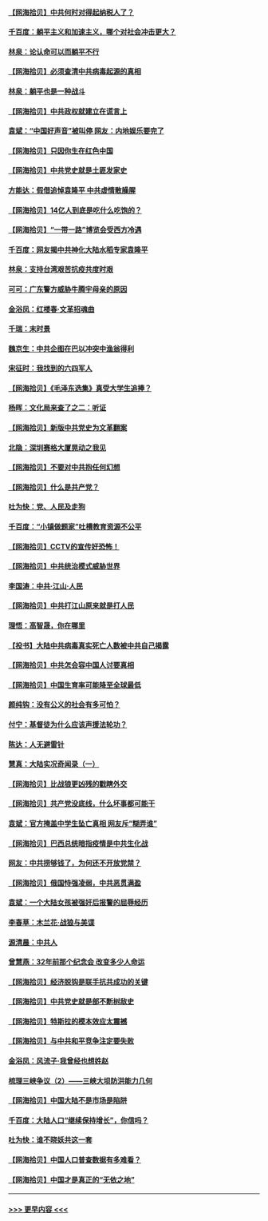 #### [【网海拾贝】中共何时对得起纳税人了？](../pages/nsc993/n12985578.md?t=05310751) 
#### [千百度：躺平主义和加速主义，哪个对社会冲击更大？](../pages/nsc993/n12985512.md?t=05310751) 
#### [林泉：论认命可以而躺平不行](../pages/nsc993/n12985505.md?t=05310751) 
#### [【网海拾贝】必须查清中共病毒起源的真相](../pages/nsc993/n12984276.md?t=05310751) 
#### [林泉：躺平也是一种战斗](../pages/nsc993/n12984194.md?t=05310751) 
#### [【网海拾贝】中共政权就建立在谎言上](../pages/nsc993/n12981880.md?t=05310751) 
#### [袁斌：“中国好声音”被叫停 网友：内地娱乐要完了](../pages/nsc993/n12981826.md?t=05310751) 
#### [【网海拾贝】只因你生在红色中国](../pages/nsc993/n12979096.md?t=05310751) 
#### [【网海拾贝】中共党史就是土匪发家史](../pages/nsc993/n12976478.md?t=05310751) 
#### [方能达：假借追悼袁隆平 中共虚情散臊腥](../pages/nsc993/n12976396.md?t=05310751) 
#### [【网海拾贝】14亿人到底是吃什么吃饱的？](../pages/nsc993/n12974125.md?t=05310751) 
#### [【网海拾贝】“一带一路”博览会受西方冷遇](../pages/nsc993/n12971787.md?t=05310751) 
#### [千百度：网友揭中共神化大陆水稻专家袁隆平](../pages/nsc993/n12971733.md?t=05310751) 
#### [林泉：支持台湾艰苦抗疫共度时艰](../pages/nsc993/n12971350.md?t=05310751) 
#### [可可：广东警方威胁牛腾宇母亲的原因](../pages/nsc993/n12971100.md?t=05310751) 
#### [金浴凤：红楼春·文革招魂曲](../pages/nsc993/n12970354.md?t=05310751) 
#### [千瑞：末时景](../pages/nsc993/n12970337.md?t=05310751) 
#### [魏京生：中共企图在巴以冲突中渔翁得利](../pages/nsc993/n12970286.md?t=05310751) 
#### [宋征时：我找到的六四军人](../pages/nsc993/n12970213.md?t=05310751) 
#### [【网海拾贝】《毛泽东选集》真受大学生追捧？](../pages/nsc993/n12968779.md?t=05310751) 
#### [杨晖：文化局来查了之二：听证](../pages/nsc993/n12966528.md?t=05310751) 
#### [【网海拾贝】新版中共党史为文革翻案](../pages/nsc993/n12967526.md?t=05310751) 
#### [北隐：深圳赛格大厦晃动之我见](../pages/nsc993/n12967393.md?t=05310751) 
#### [【网海拾贝】不要对中共抱任何幻想](../pages/nsc993/n12965222.md?t=05310751) 
#### [【网海拾贝】什么是共产党？](../pages/nsc993/n12962781.md?t=05310751) 
#### [吐为快：党、人民及走狗](../pages/nsc993/n12962747.md?t=05310751) 
#### [千百度：“小镇做题家”吐槽教育资源不公平](../pages/nsc993/n12962705.md?t=05310751) 
#### [【网海拾贝】CCTV的宣传好恐怖！](../pages/nsc993/n12959984.md?t=05310751) 
#### [【网海拾贝】中共统治模式威胁世界](../pages/nsc993/n12957622.md?t=05310751) 
#### [李国涛：中共‧江山‧人民](../pages/nsc993/n12957502.md?t=05310751) 
#### [【网海拾贝】中共打江山原来就是打人民](../pages/nsc993/n12954345.md?t=05310751) 
#### [理悟：高智晟，你在哪里](../pages/nsc993/n12953115.md?t=05310751) 
#### [【投书】大陆中共病毒真实死亡人数被中共自己揭露](../pages/nsc993/n12953050.md?t=05310751) 
#### [【网海拾贝】中共怎会容中国人讨要真相](../pages/nsc993/n12952161.md?t=05310751) 
#### [【网海拾贝】中国生育率可能降至全球最低](../pages/nsc993/n12948793.md?t=05310751) 
#### [颜纯钩：没有公义的社会有多可怕？](../pages/nsc993/n12947626.md?t=05310751) 
#### [付宁：基督徒为什么应该声援法轮功？](../pages/nsc993/n12947233.md?t=05310751) 
#### [陈达：人无避雷针](../pages/nsc993/n12947098.md?t=05310751) 
#### [慧真：大陆实况奇闻录（一）](../pages/nsc993/n12945811.md?t=05310751) 
#### [【网海拾贝】比战狼更凶残的戳瞎外交](../pages/nsc993/n12945717.md?t=05310751) 
#### [【网海拾贝】共产党没底线，什么坏事都可能干](../pages/nsc993/n12942090.md?t=05310751) 
#### [袁斌：官方掩盖中学生坠亡真相 网友斥“糊弄谁”](../pages/nsc993/n12942029.md?t=05310751) 
#### [【网海拾贝】巴西总统暗指疫情是中共生化战](../pages/nsc993/n12938999.md?t=05310751) 
#### [网友：中共捞够钱了，为何还不开放党禁？](../pages/nsc993/n12938952.md?t=05310751) 
#### [【网海拾贝】俄国恃强凌弱，中共恶贯满盈](../pages/nsc993/n12936626.md?t=05310751) 
#### [袁斌：一个大陆女孩被强奸后报警的屈辱经历](../pages/nsc993/n12936547.md?t=05310751) 
#### [李春草：木兰花·战狼与美谍](../pages/nsc993/n12935995.md?t=05310751) 
#### [源清晨：中共人](../pages/nsc993/n12935589.md?t=05310751) 
#### [曾慧燕：32年前那个纪念会 改变多少人命运](../pages/nsc993/n12934233.md?t=05310751) 
#### [【网海拾贝】经济脱钩是联手抗共成功的关键](../pages/nsc993/n12934176.md?t=05310751) 
#### [【网海拾贝】中共党史就是部不断树敌史](../pages/nsc993/n12932844.md?t=05310751) 
#### [【网海拾贝】特斯拉的模本效应太震撼](../pages/nsc993/n12925626.md?t=05310751) 
#### [【网海拾贝】与中共和平竞争注定要失败](../pages/nsc993/n12923326.md?t=05310751) 
#### [金浴凤：风流子‧我曾经也想姓赵](../pages/nsc993/n12920911.md?t=05310751) 
#### [梳理三峡争议（2）——三峡大坝防洪能力几何](../pages/nsc993/n12920173.md?t=05310751) 
#### [【网海拾贝】中国大陆不是市场是陷阱](../pages/nsc993/n12920143.md?t=05310751) 
#### [千百度：大陆人口“继续保持增长”，你信吗？](../pages/nsc993/n12918946.md?t=05310751) 
#### [吐为快：谁不晓妖共这一套](../pages/nsc993/n12918941.md?t=05310751) 
#### [【网海拾贝】中国人口普查数据有多难看？](../pages/nsc993/n12917822.md?t=05310751) 
#### [【网海拾贝】中国才是真正的“无依之地”](../pages/nsc993/n12915845.md?t=05310751) 

----
#### [ >>> 更早内容 <<< ](../indexes/nsc993-earlier.md)
